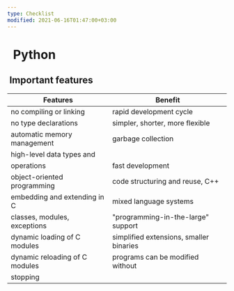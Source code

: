 ```yaml
---
type: Checklist
modified: 2021-06-16T01:47:00+03:00
---
```


# &nbsp;&nbsp;Python

##  &nbsp;Important features
| Features | Benefit |
| ------ | ----------- |
| no compiling or linking   | rapid development cycle |
| no type declarations   | simpler, shorter, more flexible |
| automatic memory management   | garbage collection |
| high-level data types and 
operations   | fast development |
| object-oriented programming   | code structuring and reuse, C++ |
| embedding and extending in C   | mixed language systems |
| classes, modules, exceptions   | "programming-in-the-large" support |
| dynamic loading of C modules   | simplified extensions, smaller binaries |
| dynamic reloading of C modules   | programs can be modified without 
stopping |
